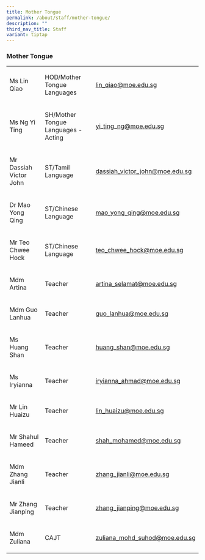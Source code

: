 ```yaml
---
title: Mother Tongue
permalink: /about/staff/mother-tongue/
description: ""
third_nav_title: Staff
variant: tiptap
---
```

<h3>Mother Tongue</h3><table><tbody><tr><td rowspan="1" colspan="1"><p>Ms Lin Qiao</p></td><td rowspan="1" colspan="1"><p>HOD/Mother Tongue Languages</p></td><td rowspan="1" colspan="1"><p><a href="mailto:lin_qiao@moe.edu.sg" rel="noopener noreferrer nofollow" target="_blank">lin_qiao@moe.edu.sg</a></p></td></tr><tr><td rowspan="1" colspan="1"><p>Ms Ng Yi Ting</p></td><td rowspan="1" colspan="1"><p>SH/Mother Tongue Languages - Acting</p></td><td rowspan="1" colspan="1"><p><a href="mailto:yi_ting_ng@moe.edu.sg" rel="noopener noreferrer nofollow" target="_blank">yi_ting_ng@moe.edu.sg</a></p></td></tr><tr><td rowspan="1" colspan="1"><p>Mr Dassiah Victor John</p></td><td rowspan="1" colspan="1"><p>ST/Tamil Language</p></td><td rowspan="1" colspan="1"><p><a href="mailto:dassiah_victor_john@moe.edu.sg" rel="noopener noreferrer nofollow" target="_blank">dassiah_victor_john@moe.edu.sg</a></p></td></tr><tr><td rowspan="1" colspan="1"><p>Dr Mao Yong Qing</p></td><td rowspan="1" colspan="1"><p>ST/Chinese Language</p></td><td rowspan="1" colspan="1"><p><a href="mailto:mao_yong_qing@moe.edu.sg" rel="noopener noreferrer nofollow" target="_blank">mao_yong_qing@moe.edu.sg</a></p></td></tr><tr><td rowspan="1" colspan="1"><p>Mr Teo Chwee Hock</p></td><td rowspan="1" colspan="1"><p>ST/Chinese Language</p></td><td rowspan="1" colspan="1"><p><a href="mailto:teo_chwee_hock@moe.edu.sg" rel="noopener noreferrer nofollow" target="_blank">teo_chwee_hock@moe.edu.sg</a></p></td></tr><tr><td rowspan="1" colspan="1"><p>Mdm Artina&nbsp;</p></td><td rowspan="1" colspan="1"><p>Teacher</p></td><td rowspan="1" colspan="1"><p><a href="mailto:artina_selamat@moe.edu.sg" rel="noopener noreferrer nofollow" target="_blank">artina_selamat@moe.edu.sg</a></p></td></tr><tr><td rowspan="1" colspan="1"><p>Mdm Guo Lanhua</p></td><td rowspan="1" colspan="1"><p>Teacher</p></td><td rowspan="1" colspan="1"><p><a href="mailto:guo_lanhua@moe.edu.sg" rel="noopener noreferrer nofollow" target="_blank">guo_lanhua@moe.edu.sg</a></p></td></tr><tr><td rowspan="1" colspan="1"><p>Ms Huang Shan</p></td><td rowspan="1" colspan="1"><p>Teacher</p></td><td rowspan="1" colspan="1"><p><a href="mailto:huang_shan@moe.edu.sg" rel="noopener noreferrer nofollow" target="_blank">huang_shan@moe.edu.sg</a></p></td></tr><tr><td rowspan="1" colspan="1"><p>Ms Iryianna&nbsp;</p></td><td rowspan="1" colspan="1"><p>Teacher</p></td><td rowspan="1" colspan="1"><p><a href="mailto:iryianna_ahmad@moe.edu.sg" rel="noopener noreferrer nofollow" target="_blank">iryianna_ahmad@moe.edu.sg</a></p></td></tr><tr><td rowspan="1" colspan="1"><p>Mr Lin Huaizu</p></td><td rowspan="1" colspan="1"><p>Teacher</p></td><td rowspan="1" colspan="1"><p><a href="mailto:lin_huaizu@moe.edu.sg" rel="noopener noreferrer nofollow" target="_blank">lin_huaizu@moe.edu.sg</a></p></td></tr><tr><td rowspan="1" colspan="1"><p>Mr Shahul Hameed</p></td><td rowspan="1" colspan="1"><p>Teacher</p></td><td rowspan="1" colspan="1"><p><a href="mailto:shah_mohamed@moe.edu.sg" rel="noopener noreferrer nofollow" target="_blank">shah_mohamed@moe.edu.sg</a></p></td></tr><tr><td rowspan="1" colspan="1"><p>Mdm Zhang Jianli</p></td><td rowspan="1" colspan="1"><p>Teacher</p></td><td rowspan="1" colspan="1"><p><a href="mailto:zhang_jianli@moe.edu.sg" rel="noopener noreferrer nofollow" target="_blank">zhang_jianli@moe.edu.sg</a></p></td></tr><tr><td rowspan="1" colspan="1"><p>Mr Zhang Jianping</p></td><td rowspan="1" colspan="1"><p>Teacher</p></td><td rowspan="1" colspan="1"><p><a href="mailto:zhang_jianping@moe.edu.sg" rel="noopener noreferrer nofollow" target="_blank">zhang_jianping@moe.edu.sg</a></p></td></tr><tr><td rowspan="1" colspan="1"><p>Mdm Zuliana&nbsp;</p></td><td rowspan="1" colspan="1"><p>CAJT</p></td><td rowspan="1" colspan="1"><p><a href="mailto:zuliana_mohd_suhod@moe.edu.sg" rel="noopener noreferrer nofollow" target="_blank">zuliana_mohd_suhod@moe.edu.sg</a></p></td></tr></tbody></table><p></p>